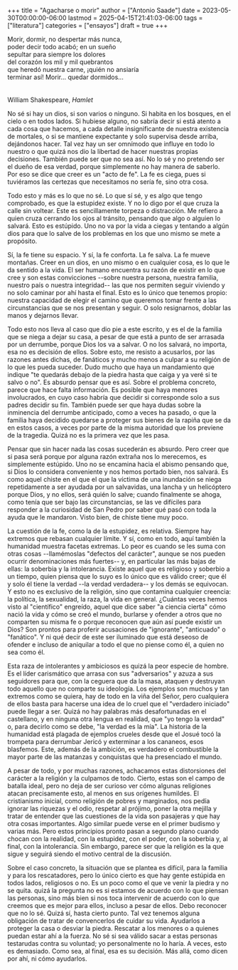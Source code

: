 +++
title = "Agacharse o morir"
author = ["Antonio Saade"]
date = 2023-05-30T00:00:00-06:00
lastmod = 2025-04-15T21:41:03-06:00
tags = ["literatura"]
categories = ["ensayos"]
draft = true
+++

<div class="verse">

Morir, dormir, no despertar más nunca,<br />
poder decir todo acabó; en un sueño<br />
sepultar para siempre los dolores<br />
del corazón los mil y mil quebrantos<br />
que heredó nuestra carne, ¡quién no ansiaría<br />
terminar así! Morir... quedar dormidos...<br />
<br />
<br />
William Shakespeare, _Hamlet_<br />

</div>

No sé si hay un dios, si son varios o ninguno. Si habita en los bosques, en el cielo o en todos lados. Si hubiese alguno, no sabría decir si está atento a cada cosa que hacemos, a cada detalle insignificante de nuestra existencia de mortales, o si se mantiene expectante y solo supervisa desde arriba, dejándonos hacer. Tal vez hay un ser omnímodo que influye en todo lo nuestro o que quizá nos dio la libertad de hacer nuestras propias decisiones. También puede ser que no sea así. No lo sé y no pretendo ser el dueño de esa verdad, porque simplemente no hay manera de saberlo. Por eso se dice que creer es un "acto de fe". La fe es ciega, pues si tuviéramos las certezas que necesitamos no sería fe, sino otra cosa.

Todo esto y más es lo que no sé. Lo que sí sé, y es algo que tengo comprobado, es que la estupidez existe. Y no lo digo por el que cruza la calle sin voltear. Este es sencillamente torpeza o distracción. Me refiero a quien cruza cerrando los ojos al tránsito, pensando que algo o alguien lo salvará. Esto es estúpido. Uno no va por la vida a ciegas y tentando a algún dios para que lo salve de los problemas en los que uno mismo se mete a propósito.

Sí, la fe tiene su espacio. Y sí, la fe conforta. La fe salva. La fe mueve montañas. Creer en un dios, en uno mismo o en cualquier cosa, es lo que le da sentido a la vida. El ser humano encuentra su razón de existir en lo que cree y son estas convicciones --sobre nuestra persona, nuestra familia, nuestro país o nuestra integridad-- las que nos permiten seguir viviendo y no solo caminar por ahí hasta el final. Esto es lo único que tenemos propio: nuestra capacidad de elegir el camino que queremos tomar frente a las circunstancias que se nos presentan y seguir. O solo resignarnos, doblar las manos y dejarnos llevar.

Todo esto nos lleva al caso que dio pie a este escrito, y es el de la familia que se niega a dejar su casa, a pesar de que está a punto de ser arrasada por un derrumbe, porque Dios los va a salvar. O no los salvará, no importa, esa no es decisión de ellos. Sobre esto, me resisto a acusarlos, por las razones antes dichas, de fanáticos y mucho menos a culpar a su religión de lo que les pueda suceder. Dudo mucho que haya un mandamiento que indique "te quedarás debajo de la piedra hasta que caiga y ya veré si te salvo o no". Es absurdo pensar que es así. Sobre el problema concreto, parece que hace falta información. Es posible que haya menores involucrados, en cuyo caso habría que decidir si corresponde solo a sus padres decidir su fin. También puede ser que haya dudas sobre la inminencia del derrumbe anticipado, como a veces ha pasado, o que la familia haya decidido quedarse a proteger sus bienes de la rapiña que se da en estos casos, a veces por parte de la misma autoridad que los previene de la tragedia. Quizá no es la primera vez que les pasa.

Pensar que sin hacer nada las cosas sucederán es absurdo. Pero creer que si pasa será porque por alguna razón extraña nos lo merecemos, es simplemente estúpido. Uno no se encamina hacia el abismo pensando que, si Dios lo considera conveniente y nos hemos portado bien, nos salvará. Es como aquel chiste en el que el que la víctima de una inundación se niega repetidamente a ser ayudada por un salvavidas, una lancha y un helicóptero porque Dios, y no ellos, será quién lo salve; cuando finalmente se ahoga, como tenía que ser bajo las circunstancias, se las ve difíciles para responder a la curiosidad de San Pedro por saber qué pasó con toda la ayuda que le mandaron. Visto bien, de chiste tiene muy poco.

La cuestión de la fe, como la de la estupidez, es relativa. Siempre hay extremos que rebasan cualquier límite. Y sí, como en todo, aquí también la humanidad muestra facetas extremas. Lo peor es cuando se les suma con otras cosas --llamémoslas "defectos del carácter", aunque se nos pueden ocurrir denominaciones más fuertes-- y, en particular las más bajas de ellas: la soberbia y la intolerancia. Existe aquel que es religioso y soberbio a un tiempo, quien piensa que lo suyo es lo único que es válido creer; que él y solo él tiene la verdad --la verdad verdadera-- y los demás se equivocan. Y esto no es exclusivo de la religión, sino que contamina cualquier creencia: la política, la sexualidad, la raza, la vida en general. ¿Cuántas veces hemos visto al "científico" engreído, aquel que dice saber "a ciencia cierta" cómo nació la vida y cómo se creó el mundo, burlarse y ofender a otros que no comparten su misma fe o porque reconocen que aún así puede existir un Dios? Son prontos para proferir acusaciones de "ignorante", "anticuado" o "fanático". Y ni qué decir de este ser iluminado que está deseoso de ofender e incluso de aniquilar a todo el que no piense como él, a quien no sea como él.

Esta raza de intolerantes y ambiciosos es quizá la peor especie de hombre. Es el líder carismático que arrasa con sus "adversarios" y azuza a sus seguidores para que, con la ceguera que da la masa, ataquen y destruyan todo aquello que no comparte su ideología. Los ejemplos son muchos y tan extremos como se quiera, hay de todo en la viña del Señor, pero cualquiera de ellos basta para hacerse una idea de lo cruel que el "verdadero iniciado" puede llegar a ser. Quizá no hay palabras más desafortunadas en el castellano, y en ninguna otra lengua en realidad, que "yo tengo la verdad" o, para decirlo como se debe, "la verdad es la mía". La historia de la humanidad está plagada de ejemplos crueles desde que el Josué tocó la trompeta para derrumbar Jericó y exterminar a los cananeos, esos blasfemos. Este, además de la ambición, es verdadero el combustible la mayor parte de las matanzas y conquistas que ha presenciado el mundo.

A pesar de todo, y por muchas razones, achacamos estas distorsiones del carácter a la religión y la culpamos de todo. Cierto, estas son el campo de batalla ideal, pero no deja de ser curioso ver cómo algunas religiones atacan precisamente esto, al menos en sus orígenes humildes. El cristianismo inicial, como religión de pobres y marginados, nos pedía ignorar las riquezas y el odio, respetar al prójimo, poner la otra mejilla y tratar de entender que las cuestiones de la vida son pasajeras y que hay otra cosas importantes. Algo similar puede verse en el primer budismo y varias más. Pero estos principios pronto pasan a segundo plano cuando chocan con la realidad, con la estupidez, con el poder, con la soberbia y, al final, con la intolerancia. Sin embargo, parece ser que la religión es la que sigue y seguirá siendo el motivo central de la discusión.

Sobre el caso concreto, la situación que se plantea es difícil, para la familia y para los rescatadores, pero lo único cierto es que hay gente estúpida en todos lados, religiosos o no. Es un poco como el que ve venir la piedra y no se quita. quizá la pregunta no es si estamos de acuerdo con lo que piensan las personas, sino más bien si nos toca intervenir de acuerdo con lo que creemos que es mejor para ellos, incluso a pesar de ellos. Debo reconocer que no lo sé. Quizá sí, hasta cierto punto. Tal vez tenemos alguna obligación de tratar de convencerlos de cuidar su vida. Ayudarlos a proteger la casa o desviar la piedra. Rescatar a los menores o a quienes puedan estar ahí a la fuerza. No sé si sea válido sacar a estas personas testarudas contra su voluntad; yo personalmente no lo haría. A veces, esto es demasiado. Como sea, al final, esa es su decisión. Más allá, como dicen por ahí, ni cómo ayudarlos.
